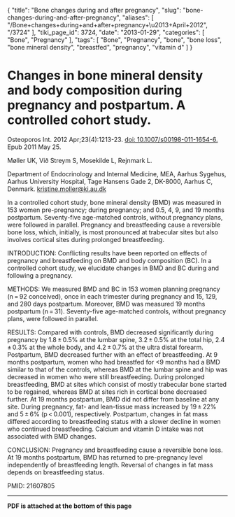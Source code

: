 {
    "title": "Bone changes during and after pregnancy",
    "slug": "bone-changes-during-and-after-pregnancy",
    "aliases": [
        "/Bone+changes+during+and+after+pregnancy+\u2013+April+2012",
        "/3724"
    ],
    "tiki_page_id": 3724,
    "date": "2013-01-29",
    "categories": [
        "Bone",
        "Pregnancy"
    ],
    "tags": [
        "Bone",
        "Pregnancy",
        "bone",
        "bone loss",
        "bone mineral density",
        "breastfed",
        "pregnancy",
        "vitamin d"
    ]
}


# Changes in bone mineral density and body composition during pregnancy and postpartum. A controlled cohort study.

Osteoporos Int. 2012 Apr;23(4):1213-23. [doi: 10.1007/s00198-011-1654-6.](https://doi.org/10.1007/s00198-011-1654-6.) Epub 2011 May 25.

Møller UK, Við Streym S, Mosekilde L, Rejnmark L.

Department of Endocrinology and Internal Medicine, MEA, Aarhus Sygehus, Aarhus University Hospital, Tage Hansens Gade 2, DK-8000, Aarhus C, Denmark. kristine.moller@ki.au.dk

In a controlled cohort study, bone mineral density (BMD) was measured in 153 women pre-pregnancy; during pregnancy; and 0.5, 4, 9, and 19 months postpartum. Seventy-five age-matched controls, without pregnancy plans, were followed in parallel. Pregnancy and breastfeeding cause a reversible bone loss, which, initially, is most pronounced at trabecular sites but also involves cortical sites during prolonged breastfeeding.

INTRODUCTION: Conflicting results have been reported on effects of pregnancy and breastfeeding on BMD and body composition (BC). In a controlled cohort study, we elucidate changes in BMD and BC during and following a pregnancy.

METHODS: We measured BMD and BC in 153 women planning pregnancy (n = 92 conceived), once in each trimester during pregnancy and 15, 129, and 280 days postpartum. Moreover, BMD was measured 19 months postpartum (n = 31). Seventy-five age-matched controls, without pregnancy plans, were followed in parallel.

RESULTS: Compared with controls, BMD decreased significantly during pregnancy by 1.8 ± 0.5% at the lumbar spine, 3.2 ± 0.5% at the total hip, 2.4 ± 0.3% at the whole body, and 4.2 ± 0.7% at the ultra distal forearm. Postpartum, BMD decreased further with an effect of breastfeeding. At 9 months postpartum, women who had breastfed for <9 months had a BMD similar to that of the controls, whereas BMD at the lumbar spine and hip was decreased in women who were still breastfeeding. During prolonged breastfeeding, BMD at sites which consist of mostly trabecular bone started to be regained, whereas BMD at sites rich in cortical bone decreased further. At 19 months postpartum, BMD did not differ from baseline at any site. During pregnancy, fat- and lean-tissue mass increased by 19 ± 22% and 5 ± 6% (p < 0.001), respectively. Postpartum, changes in fat mass differed according to breastfeeding status with a slower decline in women who continued breastfeeding. Calcium and vitamin D intake was not associated with BMD changes.

CONCLUSION: Pregnancy and breastfeeding cause a reversible bone loss. At 19 months postpartum, BMD has returned to pre-pregnancy level independently of breastfeeding length. Reversal of changes in fat mass depends on breastfeeding status.

PMID:     21607805

---

 **PDF is attached at the bottom of this page**